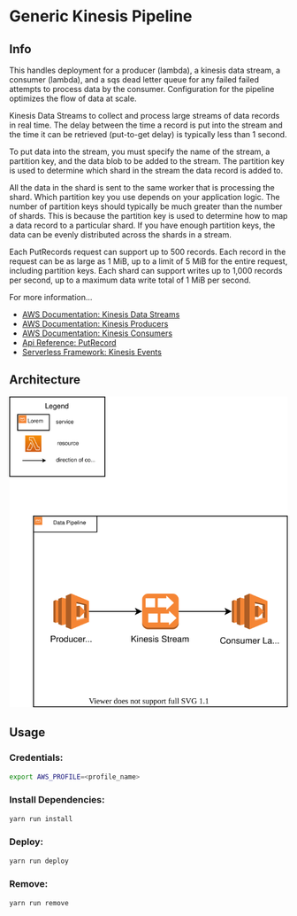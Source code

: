 # Generic Kinesis Pipeline

## Info 

This handles deployment for a producer (lambda), a kinesis data stream, a 
consumer (lambda), and a sqs dead letter queue for any failed failed attempts 
to process data by the consumer. Configuration for the pipeline optimizes the flow 
of data at scale.

Kinesis Data Streams to collect and process large streams of data records in real 
time. The delay between the time a record is put into the stream and the time it 
can be retrieved (put-to-get delay) is typically less than 1 second. 

To put data into the stream, you must specify the name of the stream, a partition
key, and the data blob to be added to the stream. The partition key is used to 
determine which shard in the stream the data record is added to.

All the data in the shard is sent to the same worker that is processing the shard. 
Which partition key you use depends on your application logic. The number of partition 
keys should typically be much greater than the number of shards. This is because 
the partition key is used to determine how to map a data record to a particular shard. 
If you have enough partition keys, the data can be evenly distributed across the 
shards in a stream.

Each PutRecords request can support up to 500 records. Each record in the request can 
be as large as 1 MiB, up to a limit of 5 MiB for the entire request, including partition 
keys. Each shard can support writes up to 1,000 records per second, up to a maximum data 
write total of 1 MiB per second.

For more information...
- [AWS Documentation: Kinesis Data Streams](https://docs.aws.amazon.com/streams/latest/dev/amazon-kinesis-streams.html)
- [AWS Documentation: Kinesis Producers](https://docs.aws.amazon.com/streams/latest/dev/amazon-kinesis-producers.html)
- [AWS Documentation: Kinesis Consumers](https://docs.aws.amazon.com/streams/latest/dev/amazon-kinesis-consumers.html)
- [Api Reference: PutRecord](https://docs.aws.amazon.com/kinesis/latest/APIReference/API_PutRecord.html)
- [Serverless Framework: Kinesis Events](https://www.serverless.com/framework/docs/providers/aws/events/streams)


## Architecture

<p align="center">
  <img src="/architecture-diagram.drawio.svg" />
</p>

## Usage 

### Credentials:
```bash
export AWS_PROFILE=<profile_name>
```

### Install Dependencies:

```bash
yarn run install
```

### Deploy:

```bash
yarn run deploy
```

### Remove:

```bash
yarn run remove
```
